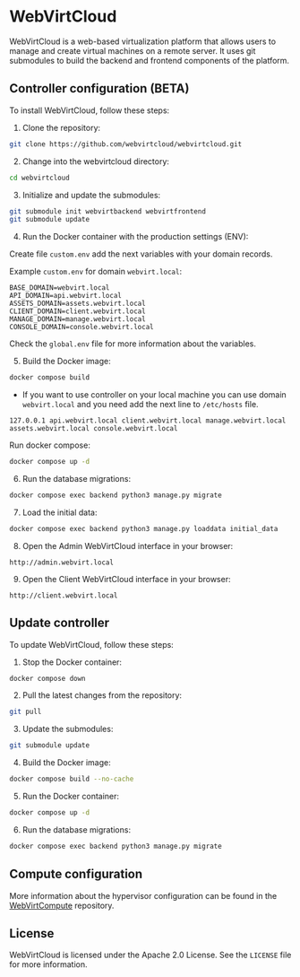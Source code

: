 # WebVirtCloud #

WebVirtCloud is a web-based virtualization platform that allows users to manage and create virtual machines on a remote server. It uses git submodules to build the backend and frontend components of the platform.

## Controller configuration (BETA) ##

To install WebVirtCloud, follow these steps:

1. Clone the repository:

```bash
git clone https://github.com/webvirtcloud/webvirtcloud.git
```

2. Change into the webvirtcloud directory:


```bash
cd webvirtcloud
```

3. Initialize and update the submodules:

```bash
git submodule init webvirtbackend webvirtfrontend
git submodule update
```

4. Run the Docker container with the production settings (ENV):

Create file `custom.env` add the next variables with your domain records. 

Example `custom.env` for domain `webvirt.local`:

```text
BASE_DOMAIN=webvirt.local
API_DOMAIN=api.webvirt.local
ASSETS_DOMAIN=assets.webvirt.local
CLIENT_DOMAIN=client.webvirt.local
MANAGE_DOMAIN=manage.webvirt.local
CONSOLE_DOMAIN=console.webvirt.local
```

Check the `global.env` file for more information about the variables.

5. Build the Docker image:
```bash
docker compose build
```

* If you want to use controller on your local machine you can use domain `webvirt.local` and you need add the next line to `/etc/hosts` file.

```text
127.0.0.1 api.webvirt.local client.webvirt.local manage.webvirt.local assets.webvirt.local console.webvirt.local
```

Run docker compose:

```bash
docker compose up -d
```

6. Run the database migrations:
```bash
docker compose exec backend python3 manage.py migrate
```

7. Load the initial data:
```bash
docker compose exec backend python3 manage.py loaddata initial_data
```

8. Open the Admin WebVirtCloud interface in your browser:

```url
http://admin.webvirt.local
```

9. Open the Client WebVirtCloud interface in your browser:

```url
http://client.webvirt.local
```

## Update controller ##

To update WebVirtCloud, follow these steps:

1. Stop the Docker container:

```bash
docker compose down
```

2. Pull the latest changes from the repository:

```bash
git pull
```

3. Update the submodules:

```bash
git submodule update
```

4. Build the Docker image:

```bash
docker compose build --no-cache
```

5. Run the Docker container:

```bash
docker compose up -d
```

6. Run the database migrations:

```bash
docker compose exec backend python3 manage.py migrate
```

## Compute configuration ##

More information about the hypervisor configuration can be found in the [WebVirtCompute](https://github.com/webvirtcloud/webvirtcompute) repository.

## License ##

WebVirtCloud is licensed under the Apache 2.0 License. See the `LICENSE` file for more information.
